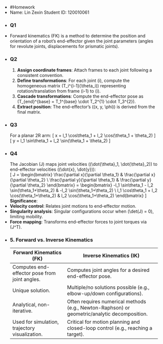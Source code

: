 - #Homework
- Name: Lin Zexin
  Student ID: 120010061
- ### Q1
- Forward kinematics (FK) is a method to determine the position and orientation of a robot’s end-effector given the joint parameters (angles for revolute joints, displacements for prismatic joints).
- ### Q2
  1. **Assign coordinate frames**: Attach frames to each joint following a consistent convention.  
  2. **Define transformations**: For each joint \(i\), compute the homogeneous matrix \(T_i^{i-1}(\theta_i)\) representing rotation/translation from frame \(i-1\) to \(i\).  
  3. **Cascade transformations**: Compute the end-effector pose as \(T_{end}^{base} = T_1^{base} \cdot T_2^{1} \cdot T_3^{2}\).  
  4. **Extract position**: The end-effector’s \((x, y, \phi)\) is derived from the final matrix.
- ### Q3
  For a planar 2R arm:
  \[
  x = l_1 \cos\theta_1 + l_2 \cos(\theta_1 + \theta_2)
  \]
  \[
  y = l_1 \sin\theta_1 + l_2 \sin(\theta_1 + \theta_2)
  \]
- ### Q4
  The Jacobian \(J\) maps joint velocities \((\dot{\theta}_1, \dot{\theta}_2)\) to end-effector velocities \((\dot{x}, \dot{y})\):  
  \[
  J = \begin{bmatrix}
  \frac{\partial x}{\partial \theta_1} & \frac{\partial x}{\partial \theta_2} \\
  \frac{\partial y}{\partial \theta_1} & \frac{\partial y}{\partial \theta_2}
  \end{bmatrix}
  = \begin{bmatrix}
  -l_1 \sin\theta_1 - l_2 \sin(\theta_1+\theta_2) & -l_2 \sin(\theta_1+\theta_2) \\
  l_1 \cos\theta_1 + l_2 \cos(\theta_1+\theta_2) & l_2 \cos(\theta_1+\theta_2)
  \end{bmatrix}
  \]  
  **Significance**:
- **Velocity control**: Relates joint motions to end-effector motion.
- **Singularity analysis**: Singular configurations occur when \(\det(J) = 0\), limiting mobility.
- **Force mapping**: Transforms end-effector forces to joint torques via \(J^T\).
- ### 5. **Forward vs. Inverse Kinematics**  
  | **Forward Kinematics (FK)** | **Inverse Kinematics (IK)** |  
  |------------------------------|-----------------------------|  
  | Computes end-effector pose from joint angles. | Computes joint angles for a desired end-effector pose. |  
  | Unique solution. | Multiple/no solutions possible (e.g., elbow-up/down configurations). |  
  | Analytical, non-iterative. | Often requires numerical methods (e.g., Newton-Raphson) or geometric/analytic decomposition. |  
  | Used for simulation, trajectory visualization. | Critical for motion planning and closed-loop control (e.g., reaching a target). |